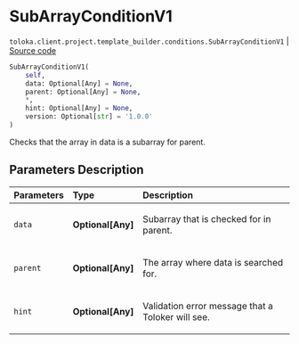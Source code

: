 # SubArrayConditionV1
`toloka.client.project.template_builder.conditions.SubArrayConditionV1` | [Source code](https://github.com/Toloka/toloka-kit/blob/v1.1.0.post1/src/client/project/template_builder/conditions.py#L284)

```python
SubArrayConditionV1(
    self,
    data: Optional[Any] = None,
    parent: Optional[Any] = None,
    *,
    hint: Optional[Any] = None,
    version: Optional[str] = '1.0.0'
)
```

Checks that the array in data is a subarray for parent.

## Parameters Description

| Parameters | Type | Description |
| :----------| :----| :-----------|
`data`|**Optional\[Any\]**|<p>Subarray that is checked for in parent.</p>
`parent`|**Optional\[Any\]**|<p>The array where data is searched for.</p>
`hint`|**Optional\[Any\]**|<p>Validation error message that a Toloker will see.</p>
